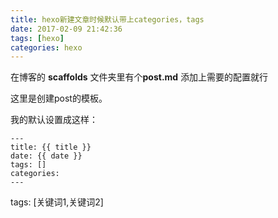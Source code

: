 ```yaml
---
title: hexo新建文章时候默认带上categories，tags
date: 2017-02-09 21:42:36
tags: [hexo]
categories: hexo
---
```

在博客的 **scaffolds** 文件夹里有个**post.md** 添加上需要的配置就行

这里是创建post的模板。

我的默认设置成这样：
```
---
title: {{ title }}
date: {{ date }}
tags: []
categories:
---
```
tags: [关键词1,关键词2]
